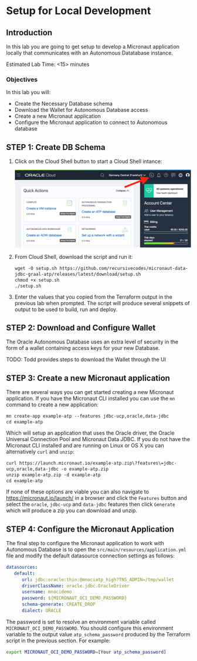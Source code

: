 # Setup for Local Development

## Introduction

In this lab you are going to get setup to develop a Micronaut application locally that communicates with an Autonomous Datatabase instance.

Estimated Lab Time: &lt;15&gt; minutes

### Objectives

In this lab you will:

* Create the Necessary Database schema
* Download the Wallet for Autonomous Database access
* Create a new Micronaut application
* Configure the Micronaut application to connect to Autonomous database

## **STEP 1**: Create DB Schema

1. Click on the Cloud Shell button to start a Cloud Shell intance:

   ![Open Cloud Shell](images/cloudshell.png)

2. From Cloud Shell, download the script and run it:

   ```shell script
   wget -O setup.sh https://github.com/recursivecodes/micronaut-data-jdbc-graal-atp/releases/latest/download/setup.sh
   chmod +x setup.sh
   ./setup.sh

   ```

3. Enter the values that you copied from the Terraform output in the previous lab when prompted. The script will produce several snippets of output to be used to build, run and deploy.

## **STEP 2**: Download and Configure Wallet

The Oracle Autonomous Database uses an extra level of security in the form of a wallet containing access keys for your new Database.

TODO: Todd provides steps to download the Wallet through the UI


## **STEP 3**: Create a new Micronaut application 

There are several ways you can get started creating a new Micronaut application. If you have the Micronaut CLI installed you can use the `mn` command to create a new application:

   ```shell script
   mn create-app example-atp --features jdbc-ucp,oracle,data-jdbc
   cd example-atp
   ```

Which will setup an application that uses the Oracle driver, the Oracle Universal Connection Pool and Micronaut Data JDBC. If you do not have the Micronaut CLI installed 
and are running on Linux or OS X you can alternatively `curl` and `unzip`:

   ```shell script
   curl https://launch.micronaut.io/example-atp.zip\?features\=jdbc-ucp,oracle,data-jdbc -o example-atp.zip
   unzip example-atp.zip -d example-atp
   cd example-atp
   ```

If none of these options are viable you can also navigate to https://micronaut.io/launch/ in a browser and click the `Features` button and select the `oracle`, `jdbc-ucp` and `data-jdbc` features then click `Generate` which will produce a zip you can download and unzip.

## **STEP 4**: Configure the Micronaut Application

The final step to configure the Micronaut application to work with Autonomous Database is to open the `src/main/resources/application.yml` file and modify the default datasource connection settings as follows:

   ```yaml
   datasources:
      default:
         url: jdbc:oracle:thin:@mnociatp_high?TNS_ADMIN=/tmp/wallet
         driverClassName: oracle.jdbc.OracleDriver
         username: mnocidemo
         password: ${MICRONAUT_OCI_DEMO_PASSWORD}
         schema-generate: CREATE_DROP
         dialect: ORACLE
   ```

The password is set to resolve an environment variable called `MICRONAUT_OCI_DEMO_PASSWORD`. You should configure this environment variable to the output value `atp_schema_password` produced by the Terraform script in the previous section. For example:


   ```bash
   export MICRONAUT_OCI_DEMO_PASSWORD=[Your atp_schema_password]
   ```
